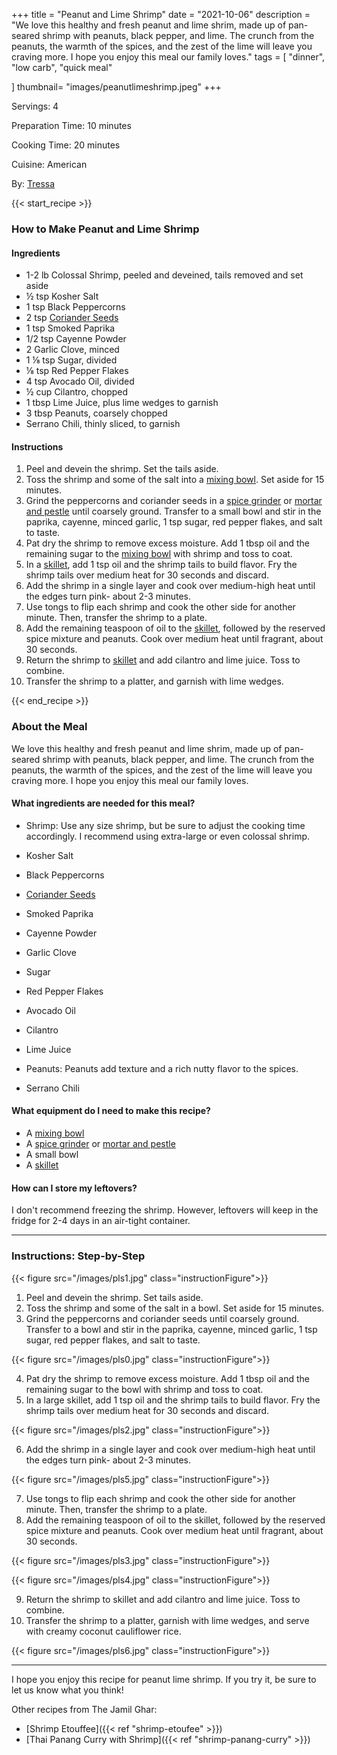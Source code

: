 +++
title = "Peanut and Lime Shrimp"
date = "2021-10-06"
description = "We love this healthy and fresh peanut and lime shrim, made up of pan-seared shrimp with peanuts, black pepper, and lime. The crunch from the peanuts, the warmth of the spices, and the zest of the lime will leave you craving more. I hope you enjoy this meal our family loves."
tags = [
    "dinner",
    "low carb",
    "quick meal"
  
]
thumbnail= "images/peanutlimeshrimp.jpeg"
+++

Servings: 4 <!--more-->

Preparation Time: 10 minutes

Cooking Time: 20 minutes

Cuisine: American

By: [Tressa](https://www.jamilghar.com/about/)

{{< start_recipe >}}

### How to Make Peanut and Lime Shrimp 

#### Ingredients 

* 1-2 lb Colossal Shrimp, peeled and deveined, tails removed and set aside
* ½ tsp Kosher Salt
* 1 tsp Black Peppercorns
* 2 tsp [Coriander Seeds](https://amzn.to/3rVIRcC)
* 1 tsp Smoked Paprika
* 1/2 tsp Cayenne Powder 
* 2 Garlic Clove, minced
* 1 ⅛ tsp Sugar, divided
* ⅛ tsp Red Pepper Flakes 
* 4 tsp Avocado Oil, divided
* ½ cup Cilantro, chopped
* 1 tbsp Lime Juice, plus lime wedges to garnish
* 3 tbsp Peanuts, coarsely chopped
* Serrano Chili, thinly sliced, to garnish

#### Instructions 

1. Peel and devein the shrimp. Set the tails aside. 
2. Toss the shrimp and some of the salt into a [mixing bowl](https://amzn.to/3lpBSaJ). Set aside for 15 minutes.
3. Grind the peppercorns and coriander seeds in a [spice grinder](https://amzn.to/3pbrLHD) or [mortar and pestle](https://amzn.to/3E9Qmmp) until coarsely ground. Transfer to a small bowl and stir in the paprika, cayenne, minced garlic, 1 tsp sugar, red pepper flakes, and salt to taste.
4. Pat dry the shrimp to remove excess moisture. Add 1 tbsp oil and the remaining sugar to the [mixing bowl](https://amzn.to/3lpBSaJ) with shrimp and toss to coat.
5. In a [skillet](https://amzn.to/31ddzW7), add 1 tsp oil and the shrimp tails to build flavor. Fry the shrimp tails over medium heat for 30 seconds and discard. 
6.  Add the shrimp in a single layer and cook over medium-high heat until the edges turn pink- about 2-3 minutes.
7. Use tongs to flip each shrimp and cook the other side for another minute. Then, transfer the shrimp to a plate.
8. Add the remaining teaspoon of oil to the [skillet](https://amzn.to/31ddzW7), followed by the reserved spice mixture and peanuts. Cook over medium heat until fragrant, about 30 seconds.
9. Return the shrimp to [skillet](https://amzn.to/31ddzW7) and add cilantro and lime juice. Toss to combine.
10. Transfer the shrimp to a platter, and garnish with lime wedges. 

{{< end_recipe >}}

### About the Meal 

We love this healthy and fresh peanut and lime shrim, made up of pan-seared shrimp with peanuts, black pepper, and lime. The crunch from the peanuts, the warmth of the spices, and the zest of the lime will leave you craving more. I hope you enjoy this meal our family loves.

#### What ingredients are needed for this meal?

* Shrimp: Use any size shrimp, but be sure to adjust the cooking time accordingly. I recommend using extra-large or even colossal shrimp. 

* Kosher Salt

* Black Peppercorns

* [Coriander Seeds](https://amzn.to/3rVIRcC)

* Smoked Paprika

* Cayenne Powder 

* Garlic Clove

* Sugar

* Red Pepper Flakes 

* Avocado Oil

* Cilantro

* Lime Juice

* Peanuts: Peanuts add texture and a rich nutty flavor to the spices. 

* Serrano Chili

#### What equipment do I need to make this recipe?

* A [mixing bowl](https://amzn.to/3lpBSaJ)
* A [spice grinder](https://amzn.to/3pbrLHD) or [mortar and pestle](https://amzn.to/3E9Qmmp)
* A small bowl
* A [skillet](https://amzn.to/31ddzW7)

#### How can I store my leftovers?

I don't recommend freezing the shrimp. However, leftovers will keep in the fridge for 2-4 days in an air-tight container. 

---- 

### Instructions: Step-by-Step 

{{< figure src="/images/pls1.jpg" class="instructionFigure">}}

1. Peel and devein the shrimp. Set tails aside. 
2. Toss the shrimp and some of the salt in a bowl. Set aside for 15 minutes.
3. Grind the peppercorns and coriander seeds until coarsely ground. Transfer to a bowl and stir in the paprika, cayenne, minced garlic, 1 tsp sugar, red pepper flakes, and salt to taste.

{{< figure src="/images/pls0.jpg" class="instructionFigure">}}


4. Pat dry the shrimp to remove excess moisture. Add 1 tbsp oil and the remaining sugar to the bowl with shrimp and toss to coat.
5. In a large skillet, add 1 tsp oil and the shrimp tails to build flavor. Fry the shrimp tails over medium heat for 30 seconds and discard. 

{{< figure src="/images/pls2.jpg" class="instructionFigure">}}

6.  Add the shrimp in a single layer and cook over medium-high heat until the edges turn pink- about 2-3 minutes.

{{< figure src="/images/pls5.jpg" class="instructionFigure">}}

7. Use tongs to flip each shrimp and cook the other side for another minute. Then, transfer the shrimp to a plate.
8. Add the remaining teaspoon of oil to the skillet, followed by the reserved spice mixture and peanuts. Cook over medium heat until fragrant, about 30 seconds.

{{< figure src="/images/pls3.jpg" class="instructionFigure">}}

{{< figure src="/images/pls4.jpg" class="instructionFigure">}}

9. Return the shrimp to skillet and add cilantro and lime juice. Toss to combine.
10. Transfer the shrimp to a platter, garnish with lime wedges, and serve with creamy coconut cauliflower rice. 

{{< figure src="/images/pls6.jpg" class="instructionFigure">}}

----

I hope you enjoy this recipe for peanut lime shrimp. If you try it, be sure to let us know what you think!

Other recipes from The Jamil Ghar:

* [Shrimp Etouffee]({{< ref "shrimp-etoufee" >}})
* [Thai Panang Curry with Shrimp]({{< ref "shrimp-panang-curry" >}})
